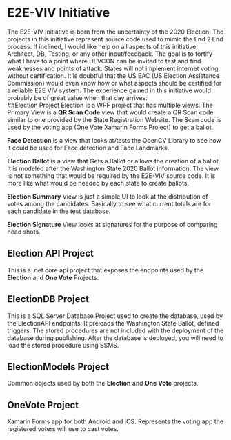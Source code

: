 # E2E-VIV Initiative
The E2E-VIV Initiative is born from the uncertainty of the 2020 Election.  The projects in this initiative represent source code used to mimic the End 2 End process.  If inclined, I would like help on all aspects of this initiative, Architect, DB, Testing, or any other input/feedback.  The goal is to fortify what I have to a point where DEVCON can be invited to test and find weaknesses and points of attack.  States will not implement internet voting without certification.  It is doubtful that the US EAC (US Election Assistance Commission) would even know how or what aspects should be certified for a reliable E2E VIV system.  The experience gained in this initiative would probably be of great value when that day arrives.  
##Election Project
Election is a WPF project that has multiple views.  The Primary View is a **QR Scan Code** view that would create a QR Scan code similar to one provided by the State Registration Website.  The Scan code is used by the voting app (One Vote Xamarin Forms Project) to get a ballot.

**Face Detection** is a view that looks at/tests the OpenCV Library to see how it could be used for Face detection and Face Landmarks.

**Election Ballot** is a view that Gets a Ballot or allows the creation of a ballot.  It is modeled after the Washington State 2020 Ballot information.  The view is not something that would be required by the E2E-VIV source code.  It is more like what would be needed by each state to create ballots.

**Election Summary** View is just a simple UI to look at the distribution of votes among the candidates.  Basically to see what current totals are for each candidate in the test database.

**Election Signature** View looks at signatures for the purpose of comparing head shots.

## Election API Project
This is a .net core api project that exposes the endpoints used by the **Election** and **One Vote** Projects.

## ElectionDB Project
This is a SQL Server Database Project used to create the database, used by the ElectionAPI endpoints.  It preloads the Washington State Ballot, defined triggers.  The stored procedures are not included with the deployment of the database during publishing.  After the database is deployed, you will need to load the stored procedure using SSMS.

## ElectionModels Project
Common objects used by both the **Election** and **One Vote** projects.

## OneVote Project
Xamarin Forms app for both Android and iOS.  Represents the voting app the registered voters will use to cast votes.
